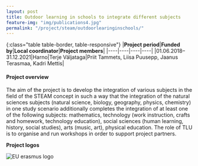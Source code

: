 ```yaml
---
layout: post
title: Outdoor learning in schools to integrate different subjects 
feature-img: "img/publications4.jpg"
permalink: "/project/steam/outdoorlearinginschools/"
---
```


{:class="table table-border, table-responsive"}
|**Project period**|**Funded by**|**Local coordinator**|**Project members**|
|----|----|----|----|
|01.06.2018–31.12.2021|Harno|Terje Väljataga|Priit Tammets, Liisa Puusepp, Jaanus Terasmaa, Kadri Mettis|

#### Project overview
The aim of the project is to develop the integration of various subjects in the field of the STEAM concept in such a way that the integration of the natural sciences subjects (natural science, biology, geography, physics, chemistry) in one study scenario additionally completes the integration of at least one of the following subjects: mathematics, technology (work instruction, crafts and homework, technology education), social sciences (human learning, history, social studies), arts (music, art), physical education. The role of TLU is to organise and run workshops in order to support project partners. 

**Project logos**
<div> 
    <img class="img-fluid-innews" src="{{ '/img/financier_logos/HARNO.jpg' | prepend: site.baseurl }}" alt="EU erasmus logo">
</div>